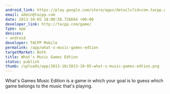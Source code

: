```yaml
--- 
android_link: https://play.google.com/store/apps/details?id=com.tacpp.gamesedition
email: admin@tacpp.com
date: 2013-10-05 18:00:58.726684 +00:00
developer_link: http://tacpp.com/game/
type: app
devices: 
- android
developer: TACPP Mobile
permalink: /app/what-s-music-games-edtion
targetMarket: Both
title: What's Music Games Edtion
status: publish
thumb: /uploads/app/2013-10/2013-10-05-what-s-music-games-edtion.png
---
```


What's Games Music Edition is a game in which your goal is to guess which game belongs to the music that's playing.
